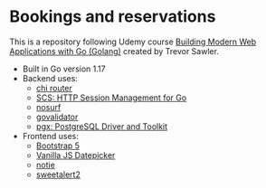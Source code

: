 # Bookings and reservations

This is a repository following Udemy course [Building Modern Web Applications with Go (Golang)](https://www.udemy.com/course/building-modern-web-applications-with-go/) created by Trevor Sawler.

- Built in Go version 1.17
- Backend uses:
  - [chi router](https://github.com/go-chi/chi)
  - [SCS: HTTP Session Management for Go](https://github.com/alexedwards/scs)
  - [nosurf](https://github.com/justinas/nosurf)
  - [govalidator](https://github.com/asaskevich/govalidator)
  - [pgx: PostgreSQL Driver and Toolkit](https://github.com/jackc/pgx)
- Frontend uses:
  - [Bootstrap 5](https://getbootstrap.com)
  - [Vanilla JS Datepicker](https://github.com/mymth/vanillajs-datepicker)
  - [notie](https://github.com/jaredreich/notie)
  - [sweetalert2](https://sweetalert2.github.io)
